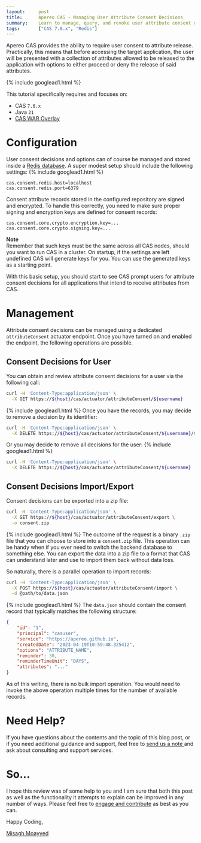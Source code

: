 ```yaml
---
layout:     post
title:      Apereo CAS - Managing User Attribute Consent Decisions
summary:    Learn to manage, query, and revoke user attribute consent decisions via dedicated REST APIs.
tags:       ["CAS 7.0.x", "Redis"]
---
```


Apereo CAS provides the ability to require user consent to attribute release. Practically, this means that before accessing the target application, the user will be presented with a collection of attributes allowed to be released to the application with options to either proceed or deny the release of said attributes.

{% include googlead1.html %}

This tutorial specifically requires and focuses on:

- CAS `7.0.x`
- Java `21`
- [CAS WAR Overlay](https://github.com/apereo/cas-overlay-template)

# Configuration

User consent decisions and options can of course be managed and stored inside a [Redis database](https://apereo.github.io/cas/development/integration/Attribute-Release-Consent-Storage-Redis.html). A super modest setup should include the following settings:
{% include googlead1.html %}
```properties
cas.consent.redis.host=localhost
cas.consent.redis.port=6379
```

Consent attribute records stored in the configured repository are signed and encrypted. To handle this correctly, you need to make sure proper signing and encryption keys are defined for consent records:

```properties
cas.consent.core.crypto.encryption.key=...
cas.consent.core.crypto.signing.key=...
```

<div class="alert alert-info">
  <strong>Note</strong><br/>Remember that such keys must be the same across all CAS nodes, should you want to run CAS in a cluster. On startup, if the settings are left undefined CAS will generate keys for you. You can use the generated keys as a starting point.
</div>

With this basic setup, you should start to see CAS prompt users for attribute consent decisions for all applications that intend to receive attributes from CAS.

# Management

Attribute consent decisions can be managed using a dedicated `attributeConsent` actuator endpoint. Once you have turned on and enabled the endpoint, the following operations are possible.

## Consent Decisions for User

You can obtain and review attribute consent decisions for a user via the following call:

```bash
curl -H 'Content-Type:application/json' \
  -X GET https://${host}/cas/actuator/attributeConsent/${username}
```
{% include googlead1.html %}
Once you have the records, you may decide to remove a decision by its identifier:

```bash
curl -H 'Content-Type:application/json' \
  -X DELETE https://${host}/cas/actuator/attributeConsent/${username}/${id}
```

Or you may decide to remove all decisions for the user:
{% include googlead1.html %}
```bash
curl -H 'Content-Type:application/json' \
  -X DELETE https://${host}/cas/actuator/attributeConsent/${username}
```

## Consent Decisions Import/Export

Consent decisions can be exported into a zip file:

```bash
curl -H 'Content-Type:application/json' \
  -X GET https://${host}/cas/actuator/attributeConsent/export \
  -o consent.zip
```
{% include googlead1.html %}
The outcome of the request is a binary `.zip` file that you can choose to store into a `consent.zip` file. This operation can be handy when if you ever need to switch the backend database to something else. You can export the data into a zip file to a format that CAS can understand later and use to import them back without data loss.

So naturally, there is a parallel operation to import records:

```bash
curl -H 'Content-Type:application/json' \
  -X POST https://${host}/cas/actuator/attributeConsent/import \
  -d @path/to/data.json
```
{% include googlead1.html %}
The `data.json` should contain the consent record that typically matches the following structure:

```json
{
    "id": "1",
    "principal": "casuser",
    "service": "https://apereo.github.io",
    "createdDate": "2023-04-19T10:59:48.325412",
    "options": "ATTRIBUTE_NAME",
    "reminder": 30,
    "reminderTimeUnit": "DAYS",
    "attributes": "..."
}
```

As of this writing, there is no bulk import operation. You would need to invoke the above operation multiple times for the number of available records.

# Need Help?

If you have questions about the contents and the topic of this blog post, or if you need additional guidance and support, feel free to [send us a note ](/#contact-section-header) and ask about consulting and support services.

# So...

I hope this review was of some help to you and I am sure that both this post as well as the functionality it attempts to explain can be improved in any number of ways. Please feel free to [engage and contribute][contribguide] as best as you can.

Happy Coding,

[Misagh Moayyed](https://fawnoos.com)

[contribguide]: https://apereo.github.io/cas/developer/Contributor-Guidelines.html